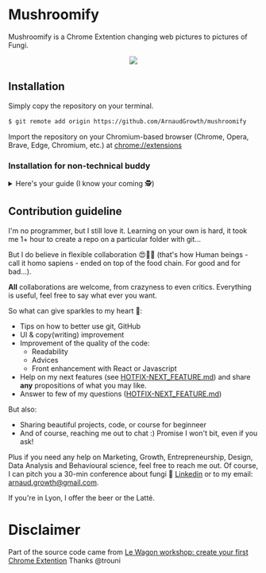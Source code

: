 # Mushroomify

Mushroomify is a Chrome Extention changing web pictures to pictures of Fungi. 

<p align="center">
  <img src="images/readMe/MushroomifySnapshot.gif" width="550" />
</p>

## Installation

Simply copy the repository on your terminal.

```bash
$ git remote add origin https://github.com/ArnaudGrowth/mushroomify
```

Import the repository on your Chromium-based browser (Chrome, Opera, Brave, Edge, Chromium, etc.) at [chrome://extensions](chrome://extensions)

### Installation for non-technical buddy

<details>
<summary>Here's your guide (I know your coming 🕵️‍)</summary>

1. Go to https://github.com/ArnaudGrowth/mushroomify and download the folder 

<p align="center">
  <img src="images/readMe/dummyGuide1.png" width="550" />
</p>

2.a Go to your downloads, move file to a place you won't delete it (/!\ important).
2.b Right-click on the file to unzip it. (7-Zip recommended, but built-in compresser work perfectly fine)

<p align="center">
  <img src="images/readMe/dummyGuide2.png" width="550" />
</p>


3. Go to chrome://extensions/ and select Developer mode

<p align="center">
  <img src="images/readMe/dummyGuide3.png" width="550" />
</p>

4. Load the unpacked extension.

<p align="center">
  <img src="images/readMe/dummyGuide4.png" width="550" />
</p>

You now have Mushroomify 😍

5. Last step: Pin the extension. 

<p align="center">
  <img src="images/readMe/dummyGuide5.png" width="550" />
</p>


Now just go to any site you want, click on the extension and you'll see some wonder...


</details>

## Contribution guideline

I'm no programmer, but I still love it. Learning on your own is hard, it took me 1+ hour to create a repo on a particular folder with git...

But I do believe in flexible collaboration 😍👨‍💻
(that's how Human beings - call it homo sapiens - ended on top of the food chain. For good and for bad...). 

**All** collaborations are welcome, from crazyness to even critics. 
Everything is useful, feel free to say what ever you want. 

So what can give sparkles to my heart 💖: 
- Tips on how to better use git, GitHub
- UI & copy(writing) improvement
- Improvement of the quality of the code:
  - Readability
  - Advices
  - Front enhancement with React or Javascript
- Help on my next features (see [HOTFIX-NEXT_FEATURE.md](https://github.com/ArnaudGrowth/mushroomify/blob/master/HOTFIX-NEXT_FEATURE.md)) and share **any** propositions of what you may like.
- Answer to few of my questions ([HOTFIX-NEXT_FEATURE.md](https://github.com/ArnaudGrowth/mushroomify/blob/master/HOTFIX-NEXT_FEATURE.md))

But also: 
- Sharing beautiful projects, code, or course for beginneer 
- And of course, reaching me out to chat :) Promise I won't bit, even if you ask!

Plus if you need any help on Marketing, Growth, Entrepreneurship, Design, Data Analysis and Behavioural science, feel free to reach me out.
Of course, I can pitch you a 30-min conference about fungi 🍄
[Linkedin](https://www.linkedin.com/in/consulting-and-growth-hacking/) or to my email: arnaud.growth@gmail.com.

If you're in Lyon, I offer the beer or the Latté. 

# Disclaimer
Part of the source code came from [Le Wagon workshop: create your first Chrome Extention](https://github.com/trouni/workshop-chrome-extension)
Thanks @trouni
